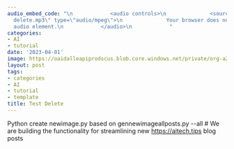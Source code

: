 ```yaml
---
audio_embed_code: "\n            <audio controls>\n              <source src=\"/assets/audio/2023-04-01-test
  delete.mp3\" type=\"audio/mpeg\">\n              Your browser does not support the
  audio element.\n            </audio>\n            "
categories:
- AI
- tutorial
date: '2023-04-01'
image: https://oaidalleapiprodscus.blob.core.windows.net/private/org-a2QK0JEElw5EOqS0Fwy4qUQ2/user-eQXzSJqpkRtH1ZMyafYzf4Cc/img-oNyXjIybaLVYxhLVlIzlaAp1.png?st=2023-04-02T01%3A27%3A00Z&se=2023-04-02T03%3A27%3A00Z&sp=r&sv=2021-08-06&sr=b&rscd=inline&rsct=image/png&skoid=6aaadede-4fb3-4698-a8f6-684d7786b067&sktid=a48cca56-e6da-484e-a814-9c849652bcb3&skt=2023-04-01T22%3A32%3A06Z&ske=2023-04-02T22%3A32%3A06Z&sks=b&skv=2021-08-06&sig=O3Df1Cv9%2BadTRui4X31UaQ5yWU0%2By7cEN8qLDhmMA%2Bg%3D
layout: post
tags:
- categories
- AI
- tutorial
- template
title: Test Delete
---
```


Python create newimage.py based on gennewimageallposts.py --all # We are building the functionality for streamlining new https://aitech.tips blog posts